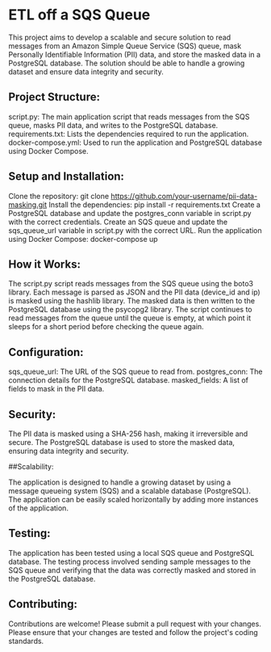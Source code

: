 #  ETL off a SQS Queue

This project aims to develop a scalable and secure solution to read messages from an Amazon Simple Queue Service (SQS) queue, mask Personally Identifiable Information (PII) data, and store the masked data in a PostgreSQL database. The solution should be able to handle a growing dataset and ensure data integrity and security.

## Project Structure:

script.py: The main application script that reads messages from the SQS queue, masks PII data, and writes to the PostgreSQL database.
requirements.txt: Lists the dependencies required to run the application.
docker-compose.yml: Used to run the application and PostgreSQL database using Docker Compose.

## Setup and Installation:

Clone the repository: git clone https://github.com/your-username/pii-data-masking.git
Install the dependencies: pip install -r requirements.txt
Create a PostgreSQL database and update the postgres_conn variable in script.py with the correct credentials.
Create an SQS queue and update the sqs_queue_url variable in script.py with the correct URL.
Run the application using Docker Compose: docker-compose up

## How it Works:

The script.py script reads messages from the SQS queue using the boto3 library.
Each message is parsed as JSON and the PII data (device_id and ip) is masked using the hashlib library.
The masked data is then written to the PostgreSQL database using the psycopg2 library.
The script continues to read messages from the queue until the queue is empty, at which point it sleeps for a short period before checking the queue again.

## Configuration:

sqs_queue_url: The URL of the SQS queue to read from.
postgres_conn: The connection details for the PostgreSQL database.
masked_fields: A list of fields to mask in the PII data.

## Security:

The PII data is masked using a SHA-256 hash, making it irreversible and secure.
The PostgreSQL database is used to store the masked data, ensuring data integrity and security.

##Scalability:

The application is designed to handle a growing dataset by using a message queueing system (SQS) and a scalable database (PostgreSQL).
The application can be easily scaled horizontally by adding more instances of the application.

## Testing:

The application has been tested using a local SQS queue and PostgreSQL database.
The testing process involved sending sample messages to the SQS queue and verifying that the data was correctly masked and stored in the PostgreSQL database.

## Contributing:

Contributions are welcome! Please submit a pull request with your changes.
Please ensure that your changes are tested and follow the project's coding standards.


